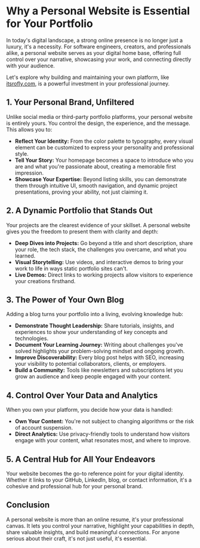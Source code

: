 # Why a Personal Website is Essential for Your Portfolio

In today's digital landscape, a strong online presence is no longer just a luxury, it's a necessity. For software engineers, creators, and professionals alike, a personal website serves as your digital home base, offering full control over your narrative, showcasing your work, and connecting directly with your audience.

Let's explore why building and maintaining your own platform, like [itsrofly.com](https://itsrofly.com), is a powerful investment in your professional journey.

## 1. Your Personal Brand, Unfiltered

Unlike social media or third-party portfolio platforms, your personal website is entirely yours. You control the design, the experience, and the message. This allows you to:

- **Reflect Your Identity:** From the color palette to typography, every visual element can be customized to express your personality and professional style.
- **Tell Your Story:** Your homepage becomes a space to introduce who you are and what you're passionate about, creating a memorable first impression.
- **Showcase Your Expertise:** Beyond listing skills, you can demonstrate them through intuitive UI, smooth navigation, and dynamic project presentations, proving your ability, not just claiming it.

## 2. A Dynamic Portfolio that Stands Out

Your projects are the clearest evidence of your skillset. A personal website gives you the freedom to present them with clarity and depth:

- **Deep Dives into Projects:** Go beyond a title and short description, share your role, the tech stack, the challenges you overcame, and what you learned.
- **Visual Storytelling:** Use videos, and interactive demos to bring your work to life in ways static portfolio sites can't.
- **Live Demos:** Direct links to working projects allow visitors to experience your creations firsthand.

## 3. The Power of Your Own Blog

Adding a blog turns your portfolio into a living, evolving knowledge hub:

- **Demonstrate Thought Leadership:** Share tutorials, insights, and experiences to show your understanding of key concepts and technologies.
- **Document Your Learning Journey:** Writing about challenges you've solved highlights your problem-solving mindset and ongoing growth.
- **Improve Discoverability:** Every blog post helps with SEO, increasing your visibility to potential collaborators, clients, or employers.
- **Build a Community:** Tools like newsletters and subscriptions let you grow an audience and keep people engaged with your content.

## 4. Control Over Your Data and Analytics

When you own your platform, you decide how your data is handled:

- **Own Your Content:** You're not subject to changing algorithms or the risk of account suspension.
- **Direct Analytics:** Use privacy-friendly tools to understand how visitors engage with your content, what resonates most, and where to improve.

## 5. A Central Hub for All Your Endeavors

Your website becomes the go-to reference point for your digital identity. Whether it links to your GitHub, LinkedIn, blog, or contact information, it's a cohesive and professional hub for your personal brand.

## Conclusion

A personal website is more than an online resume, it's your professional canvas. It lets you control your narrative, highlight your capabilities in depth, share valuable insights, and build meaningful connections. For anyone serious about their craft, it's not just useful, it's essential.
